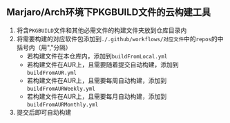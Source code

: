 ## Marjaro/Arch环境下PKGBUILD文件的云构建工具

1. 将含`PKGBUILD`文件和其他必需文件的构建文件夹放到仓库目录内
2. 将需要构建的对应软件包添加到`./.github/workflows/对应文件`中的`repos`的中括号内（用","分隔）
   - 若构建文件在本仓库内，添加到`buildFromLocal.yml`
   - 若构建文件在AUR上，且需要随着提交自动构建，添加到`buildFromAUR.yml`
   - 若构建文件在AUR上，且需要每周自动构建，添加到`buildFromAURWeekly.yml`
   - 若构建文件在AUR上，且需要每月自动构建，添加到`buildFromAURMonthly.yml`
3. 提交后即可自动构建
